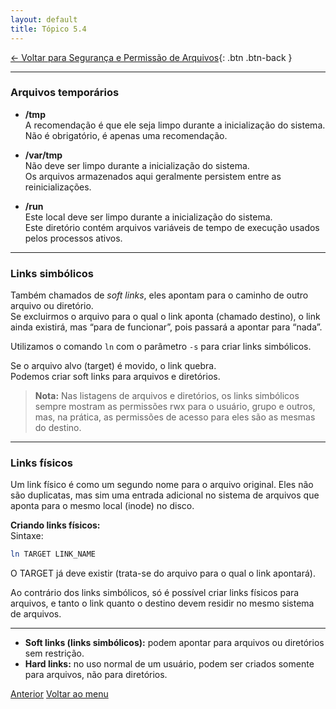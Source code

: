 ```yaml
---
layout: default 
title: Tópico 5.4
---
```


[← Voltar para Segurança e Permissão de Arquivos](/linux-essentials/01-book-lpi/Topico-05-Seguranca-e-Permissao-de-Arquivos/){: .btn .btn-back }

---

### Arquivos temporários

- **/tmp**  
  A recomendação é que ele seja limpo durante a inicialização do sistema.  
  Não é obrigatório, é apenas uma recomendação.

- **/var/tmp**  
  Não deve ser limpo durante a inicialização do sistema.  
  Os arquivos armazenados aqui geralmente persistem entre as reinicializações.

- **/run**  
  Este local deve ser limpo durante a inicialização do sistema.  
  Este diretório contém arquivos variáveis de tempo de execução usados pelos processos ativos.

---

### Links simbólicos

Também chamados de *soft links*, eles apontam para o caminho de outro arquivo ou diretório.  
Se excluirmos o arquivo para o qual o link aponta (chamado destino), o link ainda existirá, mas “para de funcionar”, pois passará a apontar para “nada”.

Utilizamos o comando `ln` com o parâmetro `-s` para criar links simbólicos.

Se o arquivo alvo (target) é movido, o link quebra.  
Podemos criar soft links para arquivos e diretórios.

> **Nota:** Nas listagens de arquivos e diretórios, os links simbólicos sempre mostram as permissões rwx para o usuário, grupo e outros, mas, na prática, as permissões de acesso para eles são as mesmas do destino.

---

### Links físicos

Um link físico é como um segundo nome para o arquivo original. Eles não são duplicatas, mas sim uma entrada adicional no sistema de arquivos que aponta para o mesmo local (inode) no disco.

**Criando links físicos:**  
Sintaxe:
```sh
ln TARGET LINK_NAME
```
O TARGET já deve existir (trata-se do arquivo para o qual o link apontará).

Ao contrário dos links simbólicos, só é possível criar links físicos para arquivos, e tanto o link quanto o destino devem residir no mesmo sistema de arquivos.

---

- **Soft links (links simbólicos):** podem apontar para arquivos ou diretórios sem restrição.
- **Hard links:** no uso normal de um usuário, podem ser criados somente para arquivos, não para diretórios.

<div class="nav-buttons">
  <a href="/linux-essentials/01-book-lpi/Topico-05-Seguranca-e-Permissao-de-Arquivos/5.3-GerenciandoPermissoesAndDonosDeArquivos" class="btn btn-back">Anterior</a>
  <a href="/linux-essentials/" class="btn btn-back">Voltar ao menu</a>
</div>
